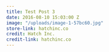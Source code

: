 ```yaml
---
title: Test Post 3
date: 2016-08-10 15:03:00 Z
image: "/uploads/image-1-57bc60.jpg"
store-link: hatchinc.co
credit: Hatch Inc.
credit-link: hatchinc.co
---
```


